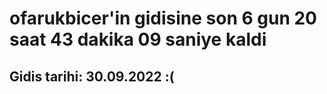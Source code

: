 # ofarukbicer'in gidisine son 6 gun 20 saat 43 dakika 09 saniye kaldi

## Gidis tarihi: 30.09.2022 :(